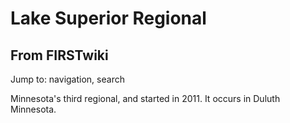 # Lake Superior Regional

## From FIRSTwiki

Jump to: navigation, search

Minnesota's third regional, and started in 2011\. It occurs in Duluth Minnesota.
